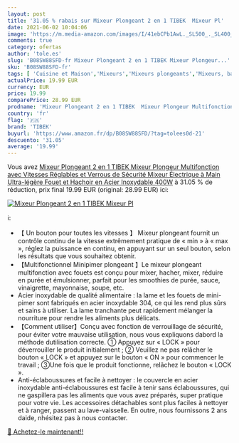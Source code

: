 ```yaml
---
layout: post
title: '31.05 % rabais sur Mixeur Plongeant 2 en 1 TIBEK  Mixeur Pl'
date: 2021-06-02 10:04:06
image: 'https://m.media-amazon.com/images/I/41ebCPb1AwL._SL500_._SL400_.jpg'
comments: true
category: ofertas
author: 'tole.es'
slug: 'B08SW88SFD-fr Mixeur Plongeant 2 en 1 TIBEK Mixeur Plongeur...'
sku: 'B08SW88SFD-fr'
tags: [ 'Cuisine et Maison','Mixeurs','Mixeurs plongeants','Mixeurs, batteurs et robots multifonctions','Petit électroménager','tibek', ]
actualPrice: 19.99 EUR
currency: EUR
price: 19.99
comparePrice: 28.99 EUR
prodname: 'Mixeur Plongeant 2 en 1 TIBEK  Mixeur Plongeur Multifonction avec Vitesses Réglables et Verrous de Sécurité  Mixeur Électrique à Main Ultra-légère  Fouet et Hachoir en Acier Inoxydable  400W'
country: 'fr'
flag: '🇫🇷'
brand: 'TIBEK'
buyurl: 'https://www.amazon.fr/dp/B08SW88SFD/?tag=tolees0d-21'
descuento: '31.05'
average: '19.99'
---
```


Vous avez [Mixeur Plongeant 2 en 1 TIBEK  Mixeur Plongeur Multifonction avec Vitesses Réglables et Verrous de Sécurité  Mixeur Électrique à Main Ultra-légère  Fouet et Hachoir en Acier Inoxydable  400W](https://www.amazon.fr/dp/B08SW88SFD/?tag=tolees0d-21)  à  31.05 % de réduction, prix final  19.99 EUR (original: 28.99 EUR) ici:

[![Mixeur Plongeant 2 en 1 TIBEK  Mixeur Pl](https://m.media-amazon.com/images/I/41ebCPb1AwL._SL500_._SL400_.jpg)](https://www.amazon.fr/dp/B08SW88SFD/?tag=tolees0d-21)

ℹ️:

- 【 Un bouton pour toutes les vitesses 】 Mixeur plongeant fournit un contrôle continu de la vitesse extrêmement pratique de « min » à « max », réglez la puissance en continu, en appuyant sur un seul bouton, selon les résultats que vous souhaitez obtenir.
- 【Multifonctionnel Minipimer plongeant 】Le mixeur plongeant multifonction avec fouets est conçu pour mixer, hacher, mixer, réduire en purée et émulsionner, parfait pour les smoothies de purée, sauce, vinaigrette, mayonnaise, soupe, etc.
- Acier inoxydable de qualité alimentaire : la lame et les fouets de mini-pimer sont fabriqués en acier inoxydable 304, ce qui les rend plus sûrs et sains à utiliser. La lame tranchante peut rapidement mélanger la nourriture pour rendre les aliments plus délicats.
- 【Comment utiliser】Conçu avec fonction de verrouillage de sécurité, pour éviter votre mauvaise utilisation, nous vous expliquons dabord la méthode dutilisation correcte. ① Appuyez sur « LOCK » pour déverrouiller le produit initialement ; ② Veuillez ne pas relâcher le bouton « LOCK » et appuyez sur le bouton « ON » pour commencer le travail ; ③Une fois que le produit fonctionne, relâchez le bouton « LOCK ».
- Anti-éclaboussures et facile à nettoyer : le couvercle en acier inoxydable anti-éclaboussures est facile à tenir sans éclaboussures, qui ne gaspillera pas les aliments que vous avez préparés, super pratique pour votre vie. Les accessoires détachables sont plus faciles à nettoyer et à ranger, passent au lave-vaisselle. En outre, nous fournissons 2 ans daide, nhésitez pas à nous contacter.

[🛒 Achetez-le maintenant!!](https://www.amazon.fr/dp/B08SW88SFD/?tag=tolees0d-21)
